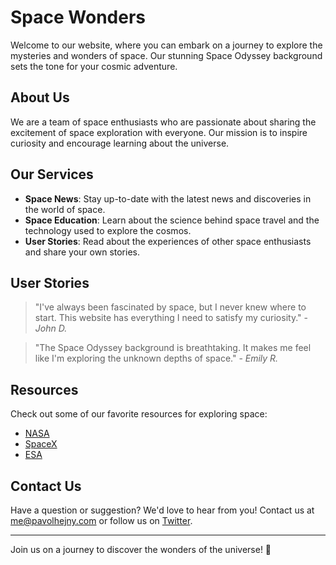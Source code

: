 <!--font:Open Sans-->

# Space Wonders

Welcome to our website, where you can embark on a journey to explore the mysteries and wonders of space. Our stunning Space Odyssey background sets the tone for your cosmic adventure.

## About Us

We are a team of space enthusiasts who are passionate about sharing the excitement of space exploration with everyone. Our mission is to inspire curiosity and encourage learning about the universe.

## Our Services

-   **Space News**: Stay up-to-date with the latest news and discoveries in the world of space.
-   **Space Education**: Learn about the science behind space travel and the technology used to explore the cosmos.
-   **User Stories**: Read about the experiences of other space enthusiasts and share your own stories.

## User Stories

> "I've always been fascinated by space, but I never knew where to start. This website has everything I need to satisfy my curiosity." - _John D._

> "The Space Odyssey background is breathtaking. It makes me feel like I'm exploring the unknown depths of space." - _Emily R._

## Resources

Check out some of our favorite resources for exploring space:

-   [NASA](#)
-   [SpaceX](#)
-   [ESA](#)

## Contact Us

Have a question or suggestion? We'd love to hear from you! Contact us at me@pavolhejny.com or follow us on [Twitter](#).

---

Join us on a journey to discover the wonders of the universe! 🚀

<!--

Write me content for website with wallpaper which alt text is:

"A stylized depiction of a spacecraft in orbit around a distant planet or moon, with dramatic lighting and shadows."

The name/title of the page should not be 1:1 copy of the alt text but rather a real content of the website which is using this wallpaper.

- Use markdown format
- Start with heading
- Heading should be short and concise
- The content should look like a real website
- The website should not be about the wallpaper, wallpaper is just a related background
- Heading should be contain work "wallpaper" or "background"
- Include real sections like references, contact, user stories, etc. use things relevant to the page purpose.
- Feel free to use structure like headings, bullets, numbering, blockquotes, paragraphs, horizontal lines, etc.
- You can use formatting like bold or _italic_
- You can include UTF-8 emojis
- Links should be only #hash anchors (and you can refer to the document itself)
- Do not include images


---


# Space Odyssey Wallpaper

Welcome to our website, where you can explore the wonders of space and discover new worlds. Our Space Odyssey Wallpaper sets the tone for your journey into the unknown.

## About Us

We are a team of space enthusiasts who believe that the universe is full of mysteries waiting to be uncovered. Our mission is to bring the excitement of space exploration to everyone.

## Our Services

- **Space News**: Stay up-to-date with the latest news and discoveries in the world of space.
- **Space Education**: Learn about the science behind space travel and the technology used to explore the cosmos.
- **User Stories**: Read about the experiences of other space enthusiasts and share your own stories.
- **Wallpaper Collection**: Browse our collection of stunning space-themed wallpapers to personalize your devices.

## User Stories

> "I've always been fascinated by space, but I never knew where to start. This website has everything I need to satisfy my curiosity." - *John D.*

> "The Space Odyssey Wallpaper is the perfect backdrop for my desktop. It inspires me to dream big and reach for the stars." - *Emily R.*

## References

Check out some of our favorite resources for exploring space:

- [NASA](#)
- [SpaceX](#)
- [ESA](#)

## Contact Us

Have a question or suggestion? We'd love to hear from you! Contact us at me@pavolhejny.com or follow us on [Twitter](#).

---

Stay curious and keep exploring! 🚀


---


Heading should not include word "wallpaper". The website should not be about the wallpaper itself, wallpaper is just a related background, rewrite whole content.


---


# Discover the Wonders of Space

Welcome to our website, where you can embark on a journey to explore the mysteries and wonders of space. Our stunning Space Odyssey background sets the tone for your cosmic adventure.

## About Us

We are a team of space enthusiasts who are passionate about sharing the excitement of space exploration with everyone. Our mission is to inspire curiosity and encourage learning about the universe.

## Our Services

- **Space News**: Stay up-to-date with the latest news and discoveries in the world of space.
- **Space Education**: Learn about the science behind space travel and the technology used to explore the cosmos.
- **User Stories**: Read about the experiences of other space enthusiasts and share your own stories.

## User Stories

> "I've always been fascinated by space, but I never knew where to start. This website has everything I need to satisfy my curiosity." - *John D.*

> "The Space Odyssey background is breathtaking. It makes me feel like I'm exploring the unknown depths of space." - *Emily R.*

## Resources

Check out some of our favorite resources for exploring space:

- [NASA](#)
- [SpaceX](#)
- [ESA](#)

## Contact Us

Have a question or suggestion? We'd love to hear from you! Contact us at me@pavolhejny.com or follow us on [Twitter](#).

---

Join us on a journey to discover the wonders of the universe! 🚀


---


Write me a Google font which is best fitting for the website.

Pick from the list:
- Alegreya
- Futura
- Barlow Condensed
- Roboto
- Open Sans
- Lobster
- Raleway
- Poppins
- Playfair Display
- Montserrat
- IBM Plex Sans
- Dancing Script
- Great Vibes
- Exo 2
- Lato
- Inter
- Orbitron


Write just the font name nothing else.


---


I recommend using the **Open Sans** font for your website.

-->
